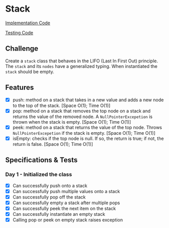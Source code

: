 # Stack

[Implementation Code](../linkedlist)

[Testing Code](../../../../test/java/datastructures/linkedlist/LinkedListTest.java)

## Challenge

Create a `stack` class that behaves in the LIFO (Last In First Out) principle. The `stack` and its `nodes` have a generalized typing. When instantiated the `stack` should be empty.

## Features

- [x] push: method on a stack that takes in a new value and adds a new node to the top of the stack. [Space O(1); Time O(1)]
- [x] pop: method on a stack that removes the top node on a stack and returns the value of the removed node. A `NullPointerExcepetion` is thrown when the stack is empty. [Space O(1); Time O(1)]
- [x] peek: method on a stack that returns the value of the top node. Throws `NullPointerExcepetion` if the stack is empty. [Space O(1); Time O(1)]
- [x] isEmpty: checks if the top node is null. If so, the return is true; if not, the return is false. [Space O(1); Time O(1)]

## Specifications & Tests

### Day 1 - Initialized the class

- [x] Can successfully push onto a stack
- [x] Can successfully push multiple values onto a stack
- [x] Can successfully pop off the stack
- [x] Can successfully empty a stack after multiple pops
- [x] Can successfully peek the next item on the stack
- [x] Can successfully instantiate an empty stack
- [x] Calling pop or peek on empty stack raises exception
